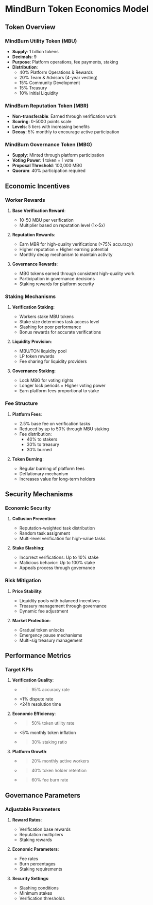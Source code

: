 # MindBurn Token Economics Model

## Token Overview

### MindBurn Utility Token (MBU)

- **Supply**: 1 billion tokens
- **Decimals**: 9
- **Purpose**: Platform operations, fee payments, staking
- **Distribution**:
  - 40% Platform Operations & Rewards
  - 20% Team & Advisors (4-year vesting)
  - 15% Community Development
  - 15% Treasury
  - 10% Initial Liquidity

### MindBurn Reputation Token (MBR)

- **Non-transferable**: Earned through verification work
- **Scoring**: 0-5000 points scale
- **Levels**: 5 tiers with increasing benefits
- **Decay**: 5% monthly to encourage active participation

### MindBurn Governance Token (MBG)

- **Supply**: Minted through platform participation
- **Voting Power**: 1 token = 1 vote
- **Proposal Threshold**: 100,000 MBG
- **Quorum**: 40% participation required

## Economic Incentives

### Worker Rewards

1. **Base Verification Reward**:

   - 10-50 MBU per verification
   - Multiplier based on reputation level (1x-5x)

2. **Reputation Rewards**:

   - Earn MBR for high-quality verifications (>75% accuracy)
   - Higher reputation = Higher earning potential
   - Monthly decay mechanism to maintain activity

3. **Governance Rewards**:
   - MBG tokens earned through consistent high-quality work
   - Participation in governance decisions
   - Staking rewards for platform security

### Staking Mechanisms

1. **Verification Staking**:

   - Workers stake MBU tokens
   - Stake size determines task access level
   - Slashing for poor performance
   - Bonus rewards for accurate verifications

2. **Liquidity Provision**:

   - MBU/TON liquidity pool
   - LP token rewards
   - Fee sharing for liquidity providers

3. **Governance Staking**:
   - Lock MBG for voting rights
   - Longer lock periods = Higher voting power
   - Earn platform fees proportional to stake

### Fee Structure

1. **Platform Fees**:

   - 2.5% base fee on verification tasks
   - Reduced by up to 50% through MBU staking
   - Fee distribution:
     - 40% to stakers
     - 30% to treasury
     - 30% burned

2. **Token Burning**:
   - Regular burning of platform fees
   - Deflationary mechanism
   - Increases value for long-term holders

## Security Mechanisms

### Economic Security

1. **Collusion Prevention**:

   - Reputation-weighted task distribution
   - Random task assignment
   - Multi-level verification for high-value tasks

2. **Stake Slashing**:
   - Incorrect verifications: Up to 10% stake
   - Malicious behavior: Up to 100% stake
   - Appeals process through governance

### Risk Mitigation

1. **Price Stability**:

   - Liquidity pools with balanced incentives
   - Treasury management through governance
   - Dynamic fee adjustment

2. **Market Protection**:
   - Gradual token unlocks
   - Emergency pause mechanisms
   - Multi-sig treasury management

## Performance Metrics

### Target KPIs

1. **Verification Quality**:

   - > 95% accuracy rate
   - <1% dispute rate
   - <24h resolution time

2. **Economic Efficiency**:

   - > 50% token utility rate
   - <5% monthly token inflation
   - > 30% staking ratio

3. **Platform Growth**:
   - > 20% monthly active workers
   - > 40% token holder retention
   - > 60% fee burn rate

## Governance Parameters

### Adjustable Parameters

1. **Reward Rates**:

   - Verification base rewards
   - Reputation multipliers
   - Staking rewards

2. **Economic Parameters**:

   - Fee rates
   - Burn percentages
   - Staking requirements

3. **Security Settings**:
   - Slashing conditions
   - Minimum stakes
   - Verification thresholds
